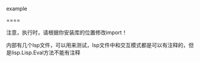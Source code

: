 example

====

注意，执行时，请根据你安装库的位置修改import！

内部有几个lsp文件，可以用来测试，lsp文件中和交互模式都是可以有注释的，但是lisp.Lisp.Eval方法不能有注释